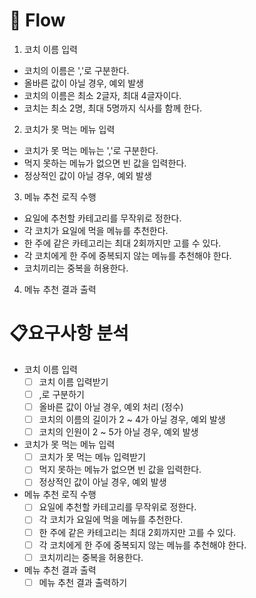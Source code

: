 # 🍔 Flow
1. 코치 이름 입력
  - 코치의 이름은 ','로 구분한다.
  - 올바른 값이 아닐 경우, 예외 발생
  - 코치의 이름은 최소 2글자, 최대 4글자이다.
  - 코치는 최소 2명, 최대 5명까지 식사를 함께 한다.
2. 코치가 못 먹는 메뉴 입력
  - 코치가 못 먹는 메뉴는 ','로 구분한다.
  - 먹지 못하는 메뉴가 없으면 빈 값을 입력한다.
  - 정상적인 값이 아닐 경우, 예외 발생
3. 메뉴 추천 로직 수행
  - 요일에 추천할 카테고리를 무작위로 정한다.
  - 각 코치가 요일에 먹을 메뉴를 추천한다.
  - 한 주에 같은 카테고리는 최대 2회까지만 고를 수 있다.
  - 각 코치에게 한 주에 중복되지 않는 메뉴를 추천해야 한다.
  - 코치끼리는 중복을 허용한다.
4. 메뉴 추천 결과 출력

# 📋요구사항 분석
- 코치 이름 입력
  - [ ] 코치 이름 입력받기
  - [ ] ,로 구분하기
  - [ ] 올바른 값이 아닐 경우, 예외 처리 (정수)
  - [ ] 코치의 이름의 길이가 2 ~ 4가 아닐 경우, 예외 발생
  - [ ] 코치의 인원이 2 ~ 5가 아닐 경우, 예외 발생
- 코치가 못 먹는 메뉴 입력
  - [ ] 코치가 못 먹는 메뉴 입력받기
  - [ ] 먹지 못하는 메뉴가 없으면 빈 값을 입력한다.
  - [ ] 정상적인 값이 아닐 경우, 예외 발생
- 메뉴 추천 로직 수행
  - [ ] 요일에 추천할 카테고리를 무작위로 정한다.
  - [ ] 각 코치가 요일에 먹을 메뉴를 추천한다.
  - [ ] 한 주에 같은 카테고리는 최대 2회까지만 고를 수 있다.
  - [ ] 각 코치에게 한 주에 중복되지 않는 메뉴를 추천해야 한다.
  - [ ] 코치끼리는 중복을 허용한다.
- 메뉴 추천 결과 출력
  - [ ] 메뉴 추천 결과 출력하기
